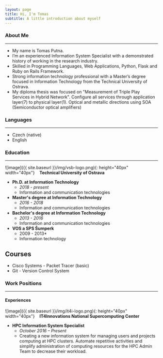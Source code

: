 ```yaml
---
layout: page
title: Hi, I'm Tomas
subtitle: A little introduction about myself
---
```


### About Me
***
- My name is Tomas Putna.
- I’m an experienced Information System Specialist with a demonstrated history of working in the research industry. 
- Skilled in Programming Languages, Web Applications, Python, Flask and Ruby on Rails Framework.
- Strong information technology professional with a Master’s degree focused in Information Technology from the Technical University of Ostrava.
- My diploma thesis was focused on "Measurement of Triple Play Services in Hybrid Network". Configure all services through application layer(7) to physical layer(1). Optical and metallic directions using SOA (Semiconductor optical amplifiers)

### Languages
***
- Czech (native)
- English

### Education
***
![image]({{ site.baseurl }}/img/vsb-logo.png){: height="40px" width="40px"} &nbsp;&nbsp; **Technical University of Ostrava**
  - **Ph.D. at Information Technology** 
    - *2018 - present*
    - Information and communication technologies
  - **Master's degree at Information Technology** 
    - *2016 - 2018*
    - Information and communication technologies
  - **Bachelor's degree at Information Technology** 
    - *2013 - 2016*
    - Information and communication technologies
  - **VOS a SPS Šumperk** 
    - 2009 - 2013*
    - Information technology
    
## Courses
- Cisco Systems - Packet Tracer (basic)
- Git - Version Control System

### Work Positions
***
#### Experiences
![image]({{ site.baseurl }}/img/it4i-logo.png){: height="40px" width="40px"} &nbsp;&nbsp; **IT4Innovations National Supercomputing Center**
  - **HPC Information System Specialist** 
    - *October 2016 – Present*
    - Creating a new information system for managing users and projects computing at HPC clusters. Automate repetitive activities and simplify administration of computing resources for the HPC Admin Team to decrease their workload.

